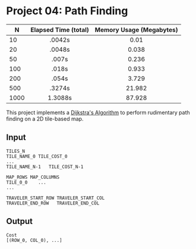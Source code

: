 Project 04: Path Finding
========================

N | Elapsed Time (total) | Memory Usage (Megabytes)
--- | :---: | :---:
10 | .0042s | 0.01 
20 | .0048s | 0.038
50 | .007s | 0.236
100 | .018s | 0.933
200 | .054s | 3.729
500 | .3274s | 21.982
1000 | 1.3088s | 87.928

This project implements a [Dijkstra's Algorithm] to perform rudimentary path
finding on a 2D tile-based map.

[Dijkstra's Algorithm]: https://en.wikipedia.org/wiki/Dijkstra%27s_algorithm


Input
-----

    TILES_N
    TILE_NAME_0	TILE_COST_0
    ...
    TILE_NAME_N-1	TILE_COST_N-1

    MAP_ROWS MAP_COLUMNS
    TILE_0_0    ...
    ...

    TRAVELER_START_ROW TRAVELER_START_COL
    TRAVELER_END_ROW   TRAVELER_END_COL

Output
------

    Cost
    [(ROW_0, COL_0), ...]

